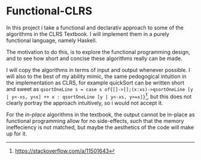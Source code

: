 # Functional-CLRS

In this project i take a functional and declarativ approach to some of the algorithms in the CLRS Textbook. I will implement them in a purely functional language, namely Haskell. 

The motivation to do this, is to explore the functional programming design, and to see how short and concise these algorithms really can be made. 

I will copy the algorithms in terms of input and output whenever possible. I will also to the best of my ability mimic, the same pedogogical intuition in the implementation as CLRS, for example quickSort can be written short and sweet as ```qsortOneLine s = case s of{[]->[];(x:xs)->qsortOneLine [y | y<-xs, y<x] ++ x : qsortOneLine [y | y<-xs, y>=x]}```[^1], but this does not clearly portray the approach intuitively, so i would not accept it.

For the *in-place* algorithms in the textbook, the output cannot be in-place as functional programming allow for no side-effects, such that the memory ineffeciency is not matched, but maybe the aesthetics of the code will make up for it.

[^1]: https://stackoverflow.com/a/11501643